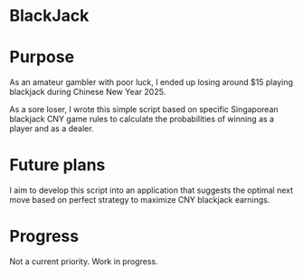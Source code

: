 # BlackJack

# Purpose

As an amateur gambler with poor luck, I ended up losing around $15 playing blackjack during Chinese New Year 2025.

As a sore loser, I wrote this simple script based on specific Singaporean blackjack CNY game rules to calculate the probabilities of winning as a player and as a dealer.

# Future plans

I aim to develop this script into an application that suggests the optimal next move based on perfect strategy to maximize CNY blackjack earnings.

# Progress

Not a current priority. Work in progress.
